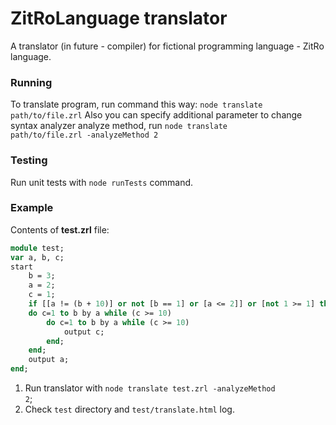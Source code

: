 ZitRoLanguage translator
============================

A translator (in future - compiler) for fictional programming language - ZitRo language.

### Running
To translate program, run command this way: <code>node translate path/to/file.zrl</code>
Also you can specify additional parameter to change syntax analyzer analyze method, run <code>node translate path/to/file.zrl -analyzeMethod 2</code>

### Testing
Run unit tests with <code>node runTests</code> command. 

### Example
Contents of <b>test.zrl</b> file:
```pascal
module test;
var a, b, c;
start
    b = 3;
    a = 2;
    c = 1;
    if [[a != (b + 10)] or not [b == 1] or [a <= 2]] or [not 1 >= 1] then
    do c=1 to b by a while (c >= 10)
        do c=1 to b by a while (c >= 10)
            output c;
        end;
    end;
    output a;
end;
```
1. Run translator with <code>node translate test.zrl -analyzeMethod 2</code>;
2. Check <code>test</code> directory and <code>test/translate.html</code> log.
